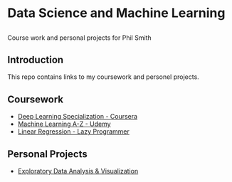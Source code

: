 # Data Science and Machine Learning
##
Course work and personal projects for Phil Smith
##

## Introduction
This repo contains links to my coursework and personel projects. 
## Coursework 
  - [Deep Learning Specialization - Coursera](https://github.com/philtsmith570/deep-learning-coursera/blob/master/README.md)
  - [Machine Learning A-Z - Udemy](https://github.com/philtsmith570/Machine_Learning_A-Z/blob/master/README.md)
  - [Linear Regression - Lazy Programmer](https://github.com/philtsmith570/Linear-Regression-Lazy-Programmer/tree/master/Linear%20Regression%20LP)

## Personal Projects
  - [Exploratory Data Analysis & Visualization](https://github.com/philtsmith570/Exploratory-Data-Analysis_and_Visualizations/blob/master/README.md)

